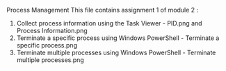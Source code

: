 Process Management
This file contains assignment 1 of module 2 :

1. Collect process information using the Task Viewer - PID.png and Process Information.png
2. Terminate a specific process using Windows PowerShell - Terminate a specific process.png
3. Terminate multiple processes using Windows PowerShell - Terminate multiple processes.png
